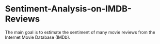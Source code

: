 # Sentiment-Analysis-on-IMDB-Reviews

The main goal is to estimate the sentiment of many movie reviews from the Internet Movie Database (IMDb).
